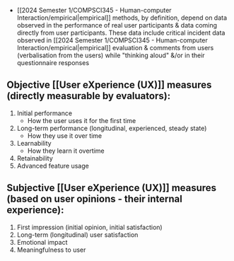 - [[2024 Semester 1/COMPSCI345 - Human-computer Interaction/empirical|empirical]] methods, by definition, depend on data observed in the performance of real user participants & data coming directly from user participants. These data include critical incident data observed in [[2024 Semester 1/COMPSCI345 - Human-computer Interaction/empirical|empirical]] evaluation & comments from users (verbalisation from the users) while "thinking aloud" &/or in their questionnaire responses
## Objective [[User eXperience (UX)]] measures (directly measurable by evaluators):
1. Initial performance
	- How the user uses it for the first time
2. Long-term performance (longitudinal, experienced, steady state) 
	- How they use it over time
3. Learnability
	- How they learn it overtime
4. Retainability
5. Advanced feature usage
## Subjective [[User eXperience (UX)]] measures (based on user opinions - their internal experience):
1. First impression (initial opinion, initial satisfaction)
2. Long-term (longitudinal) user satisfaction
3. Emotional impact
4. Meaningfulness to user